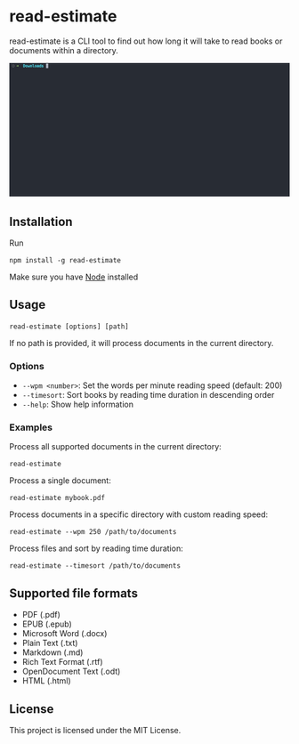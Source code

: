# read-estimate

read-estimate is a CLI tool to find out how long it will take to read books or documents within a directory.


![demo](demo.gif)
## Installation

Run

```
npm install -g read-estimate
```

Make sure you have <a href="https://nodejs.org/" target="_blank">Node</a> installed


## Usage

```
read-estimate [options] [path]
```

If no path is provided, it will process documents in the current directory.

### Options

- `--wpm <number>`: Set the words per minute reading speed (default: 200)
- `--timesort`: Sort books by reading time duration in descending order
- `--help`: Show help information

### Examples

Process all supported documents in the current directory:
```
read-estimate
```

Process a single document:
```
read-estimate mybook.pdf
```

Process documents in a specific directory with custom reading speed:
```
read-estimate --wpm 250 /path/to/documents
```

Process files and sort by reading time duration:
```
read-estimate --timesort /path/to/documents
```

## Supported file formats

- PDF (.pdf)
- EPUB (.epub)
- Microsoft Word (.docx)
- Plain Text (.txt)
- Markdown (.md)
- Rich Text Format (.rtf)
- OpenDocument Text (.odt)
- HTML (.html)


## License

This project is licensed under the MIT License.
